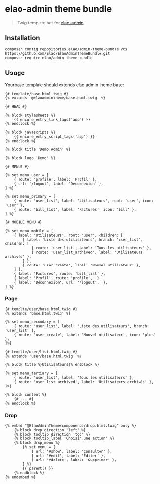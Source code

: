 # elao-admin theme bundle

> Twig template set for [elao-admin](https://github.com/Elao/elao-admin)

## Installation

    composer config repositories.elao/admin-theme-bundle vcs https://github.com/Elao/ElaoAdminThemeBundle.git
    composer require elao/admin-theme-bundle

## Usage

Yourbase template should extends elao admin theme base:

```twig
{# template/base.html.twig #}
{% extends '@ElaoAdminTheme/base.html.twig' %}

{# HEAD #}

{% block stylesheets %}
    {{ encore_entry_link_tags('app') }}
{% endblock %}

{% block javascripts %}
    {{ encore_entry_script_tags('app') }}
{% endblock %}

{% block title 'Demo Admin' %}

{% block logo 'Demo' %}

{# MENUS #}

{% set menu_user = [
    { route: 'profile', label: 'Profil' },
    { url: '/logout', label: 'Déconnexion' },
] %}

{% set menu_primary = [
    { route: 'user_list', label: 'Utilisateurs', root: 'user', icon: 'user' },
    { route: 'bill_list', label: 'Factures', icon: 'bill' },
] %}

{# MOBILE MENU #}

{% set menu_mobile = [
    { label: 'Utilisateurs', root: 'user', children: [
        { label: 'Liste des utilisateurs', branch: 'user_list', children: [
            { route: 'user_list', label: 'Tous les utilisateurs' },
            { route: 'user_list_archived', label: 'Utilisateurs archivés' },
        ] },
        { route: 'user_create', label: 'Nouvel utilisateur' },
    ] },
    { label: 'Factures', route: 'bill_list' },
    { label: 'Profil', route: 'profile',  },
    { label: 'Déconnexion', url: '/logout',  },
] %}
```

### Page

```twig
{# templte/user/base.html.twig #}
{% extends 'base.html.twig' %}

{% set menu_secondary = [
    { route: 'user_list', label: 'Liste des utilisateurs', branch: 'user_list' },
    { route: 'user_create', label: 'Nouvel utilisateur', icon: 'plus' },
]%}
```

```twig
{# templte/user/list.html.twig #}
{% extends 'user/base.html.twig' %}

{% block title %}Utilisateurs{% endblock %}

{% set menu_tertiary = [
    { route: 'user_list', label: 'Tous les utilisateurs' },
    { route: 'user_list_archived', label: 'Utilisateurs archivés' },
]%}

{% block content %}
    {# ... #}
{% endblock %}
```

### Drop

```twig
{% embed "@ElaoAdminTheme/components/drop.html.twig" only %}
    {% block drop_direction 'left' %}
    {% block tooltip_direction 'top' %}
    {% block tooltip_label 'Choisir une action' %}
    {% block drop_menu %}
        {% set menu = [
            { url: '#show', label: 'Consulter' },
            { url: '#edit', label: 'Éditer' },
            { url: '#delete', label: 'Supprimer' },
        ] %}
        {{ parent() }}
    {% endblock %}
{% endembed %}
```
